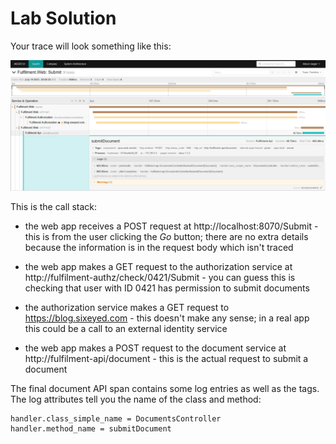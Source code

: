 # Lab Solution

Your trace will look something like this:

![](../../img/jaeger-lab-submit-trace.png)

This is the call stack:

- the web app receives a POST request at http://localhost:8070/Submit - this is from the user clicking the _Go_ button; there are no extra details because the information is in the request body which isn't traced

- the web app makes a GET request to the authorization service at http://fulfilment-authz/check/0421/Submit - you can guess this is checking that user with ID 0421 has permission to submit documents

- the authorization service makes a GET request to https://blog.sixeyed.com - this doesn't make any sense; in a real app this could be a call to an external identity service

- the web app makes a POST request to the document service at http://fulfilment-api/document - this is the actual request to submit a document

The final document API span contains some log entries as well as the tags. The log attributes tell you the name of the class and method:

```
handler.class_simple_name = DocumentsController	
handler.method_name	= submitDocument
```